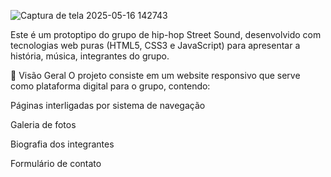 ![Captura de tela 2025-05-16 142743](https://github.com/user-attachments/assets/c3501b6d-0951-40a2-8e48-1ab215ab2fbd)



Este é um protoptipo do grupo de hip-hop Street Sound, desenvolvido com tecnologias web puras (HTML5, CSS3 e JavaScript) para apresentar a história, música, integrantes do grupo.

🚀 Visão Geral
O projeto consiste em um website responsivo que serve como plataforma digital para o grupo, contendo:

Páginas interligadas por sistema de navegação

Galeria de fotos

Biografia dos integrantes

Formulário de contato
